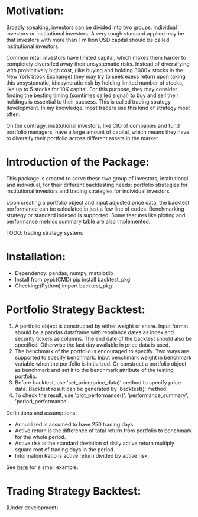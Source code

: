 # Motivation: 
Broadly speaking, investors can be divided into two groups: individual investors or institutional investors. A very rough standard applied may be that investors with more than 1 million USD capital should be called institutional investors. 

Common retail investors have limited capital, which makes them harder to completely diversifed away their unsystematic risks. Instead of diversifying with prohibitively high cost, (like buying and holding 3000+ stocks in the New York Stock Exchange) they may try to seek exess return upon taking this unsystematic, idiosyncratic risk by holding limited number of stocks, like up to 5 stocks for 10K capital. For this purpose, they may consider finding the besting timing (somtimes called signal) to buy and sell their holdings is essential to their success. This is called trading strategy development. In my knowledge, most traders use this kind of strategy most often.

On the contragy, institutional investors, like CIO of companies and fund portfolio managers, have a large amount of capital, which means they have to diversify their portfolio across different assets in the market.

# Introduction of the Package:
This package is created to serve these two group of investors, institutional and individual, for their different backtesting needs: portfolio strategies for institutional investors and trading strategies for individual investors.

Upon creating a portfolio object and input adjusted price data, the backtest performance can be calculated in just a few line of codes. Benchmarking strategy or standard indexed is supported. Some features like ploting and performance metrics summary table are also implemented.

TODO: trading strategy system.

# Installation: 
* Dependency: pandas, numpy, matplotlib
* Install from pypi:(CMD) pip install backtest_pkg  
* Checking:(Python) import backtest_pkg 

# Portfolio Strategy Backtest:
   1. A portfolio object is constructed by either weight or share. Input format should be a pandas dataframe with rebalance dates as index and security tickers as columns. The end date of the backtest should also be specified. Otherwise the last day available in price data is used.
   2. The benchmark of the portfolio is encouraged to specify. Two ways are supported to specify benchmark. Input benchmark weight in benchmark variable when the portfolio is initialized. Or construct a portfolio object as benchmark and set it to the benchmark attribute of the testing portfolio.
   3. Before backtest, use 'set_price(price_data)' method to specify price data. Backtest result can be generated by 'backtest()' method.
   4. To check the result, use 'plot_performance()', 'performance_summary', 'period_performance'.

Definitions and assumptions:
* Annualized is assumed to have 250 trading days.
* Active return is the difference of total return from portfolio to benchmark for the whole period. 
* Active risk is the standard deviation of daily active return multiply square root of trading days in the period. 
* Information Ratio is active return divided by active risk.

See [here](https://github.com/andyhu4023/backtest_pkg/blob/master/demo%20strategies/demo_portfolio_rating.py) for a small example.

# Trading Strategy Backtest:
(Under development)



